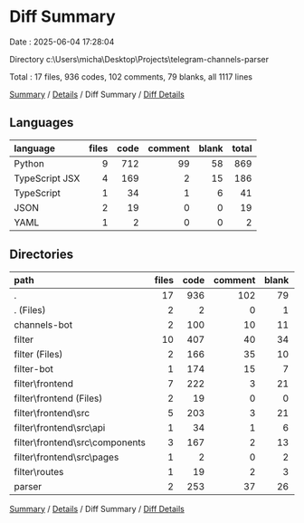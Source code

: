 # Diff Summary

Date : 2025-06-04 17:28:04

Directory c:\\Users\\micha\\Desktop\\Projects\\telegram-channels-parser

Total : 17 files,  936 codes, 102 comments, 79 blanks, all 1117 lines

[Summary](results.md) / [Details](details.md) / Diff Summary / [Diff Details](diff-details.md)

## Languages
| language | files | code | comment | blank | total |
| :--- | ---: | ---: | ---: | ---: | ---: |
| Python | 9 | 712 | 99 | 58 | 869 |
| TypeScript JSX | 4 | 169 | 2 | 15 | 186 |
| TypeScript | 1 | 34 | 1 | 6 | 41 |
| JSON | 2 | 19 | 0 | 0 | 19 |
| YAML | 1 | 2 | 0 | 0 | 2 |

## Directories
| path | files | code | comment | blank | total |
| :--- | ---: | ---: | ---: | ---: | ---: |
| . | 17 | 936 | 102 | 79 | 1,117 |
| . (Files) | 2 | 2 | 0 | 1 | 3 |
| channels-bot | 2 | 100 | 10 | 11 | 121 |
| filter | 10 | 407 | 40 | 34 | 481 |
| filter (Files) | 2 | 166 | 35 | 10 | 211 |
| filter-bot | 1 | 174 | 15 | 7 | 196 |
| filter\\frontend | 7 | 222 | 3 | 21 | 246 |
| filter\\frontend (Files) | 2 | 19 | 0 | 0 | 19 |
| filter\\frontend\\src | 5 | 203 | 3 | 21 | 227 |
| filter\\frontend\\src\\api | 1 | 34 | 1 | 6 | 41 |
| filter\\frontend\\src\\components | 3 | 167 | 2 | 13 | 182 |
| filter\\frontend\\src\\pages | 1 | 2 | 0 | 2 | 4 |
| filter\\routes | 1 | 19 | 2 | 3 | 24 |
| parser | 2 | 253 | 37 | 26 | 316 |

[Summary](results.md) / [Details](details.md) / Diff Summary / [Diff Details](diff-details.md)